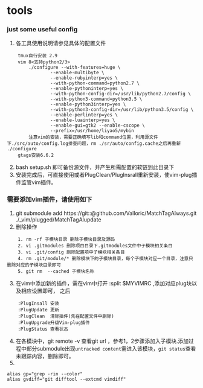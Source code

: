# tools

### just some useful config
1. 各工具使用说明请参见具体的配置文件
```
    tmux自行安装 2.9 
    vim 8<支持python2/3>
        ./configure --with-features=huge \
                --enable-multibyte \
                --enable-rubyinterp=yes \
                --with-python-command=python2.7 \
                --enable-pythoninterp=yes \
                --with-python-config-dir=/usr/lib/python2.7/config \
                --with-python3-command=python3.5 \
                --enable-python3interp=yes \
                --with-python3-config-dir=/usr/lib/python3.5/config \
                --enable-perlinterp=yes \
                --enable-luainterp=yes \
                --enable-gui=gtk2 --enable-cscope \
                --prefix=/usr/home/liyao5/mybin
        注意vim的安装，需要正确填写lib和command位置，利用源文件下./src/auto/config.log排查问题，rm ./sr/auto/config.cache之后再重新 ./configure
    gtags安装6.6.2
```
2. bash setup.sh 即可备份源文件，并产生所需配置的软链到此目录下
3. 安装完成后，可直接使用或者PlugClean/PlugInsrall重新安装，使vim-plug插件监管vim插件。

### 需要添加vim插件，请使用如下
1. git submodule add https://git::@github.com/Valloric/MatchTagAlways.git ./_vim/plugged/MatchTagAlupdate
2. 删除操作  
```
    1. rm -rf 子模块目录 删除子模块目录及源码
    2. vi .gitmodules 删除项目目录下.gitmodules文件中子模块相关条目
    3. vi .git/config 删除配置项中子模块相关条目
    4. rm .git/module/* 删除模块下的子模块目录，每个子模块对应一个目录，注意只删除对应的子模块目录即可
    5. git rm  --cached 子模块名称
```
3. 在vim中添加新的插件，需在vim中打开 :split $MYVIMRC ,添加对应plug块以及相应设置即可， 之后 
```
    :PlugInsall 安装
    :PlugUpdate 更新
    :PlugClean  清除插件(先在配置文件中删除)
    :PlugUpgrade升级Vim-plug插件
    :PlugStatus 查看状态
```
4. 在各模块中，git remote -v 查看git url ，参考1，2步骤添加入子模块.添加过程中部分submodule出现`untracked content`需进入该模块，`git status`查看未跟踪内容，删除即可。
5. 
```
alias gp="grep -rin --color"
alias gvdiff="git difftool --extcmd vimdiff"
```


